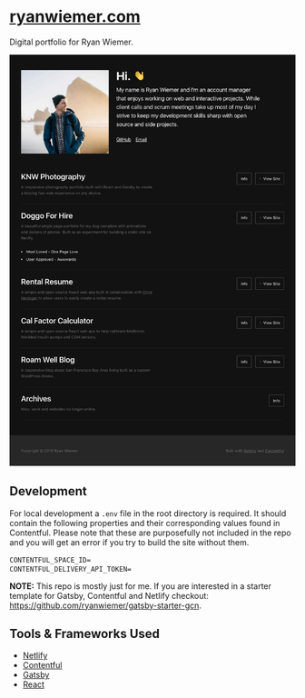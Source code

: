 
# [ryanwiemer.com](https://www.ryanwiemer.com)
Digital portfolio for Ryan Wiemer.

![screenshot](screenshot.jpg "screenshot")


## Development
For local development a `.env` file in the root directory is required. It should contain the  following properties and their corresponding values found in Contentful. Please note that these are purposefully not included in the repo and you will get an error if you try to build the site without them.  

```
CONTENTFUL_SPACE_ID=
CONTENTFUL_DELIVERY_API_TOKEN=
```

**NOTE:** This repo is mostly just for me. If you are interested in a starter template for Gatsby, Contentful and Netlify checkout: https://github.com/ryanwiemer/gatsby-starter-gcn. 


## Tools & Frameworks Used
* [Netlify](https://www.netlify.com/)
* [Contentful](https://www.contentful.com/)
* [Gatsby](https://www.gatsbyjs.org/)
* [React](https://reactjs.org/)
